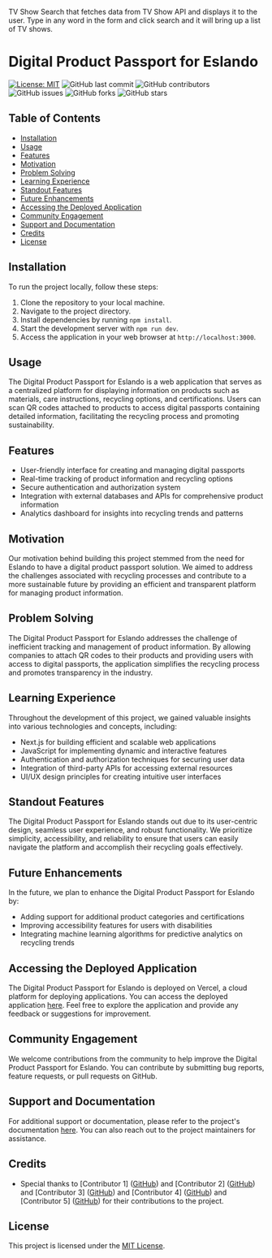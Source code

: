 TV Show Search that fetches data from TV Show API and displays it to the user.
Type in any word in the form and click search and it will bring up a list of TV shows. 

# Digital Product Passport for Eslando

[![License: MIT](https://img.shields.io/badge/License-MIT-yellow.svg)](https://opensource.org/licenses/MIT)
![GitHub last commit](https://img.shields.io/github/last-commit/INFINITYX00/Eslando-Prototype)
![GitHub contributors](https://img.shields.io/github/contributors/your-github-repo/your-project)
![GitHub issues](https://img.shields.io/github/issues/your-github-repo/your-project)
![GitHub forks](https://img.shields.io/github/forks/your-github-repo/your-project)
![GitHub stars](https://img.shields.io/github/stars/your-github-repo/your-project)

## Table of Contents

- [Installation](#installation)
- [Usage](#usage)
- [Features](#features)
- [Motivation](#motivation)
- [Problem Solving](#problem-solving)
- [Learning Experience](#learning-experience)
- [Standout Features](#standout-features)
- [Future Enhancements](#future-enhancements)
- [Accessing the Deployed Application](#accessing-the-deployed-application)
- [Community Engagement](#community-engagement)
- [Support and Documentation](#support-and-documentation)
- [Credits](#credits)
- [License](#license)

## Installation

To run the project locally, follow these steps:

1. Clone the repository to your local machine.
2. Navigate to the project directory.
3. Install dependencies by running `npm install`.
4. Start the development server with `npm run dev`.
5. Access the application in your web browser at `http://localhost:3000`.

## Usage

The Digital Product Passport for Eslando is a web application that serves as a centralized platform for displaying information on products such as materials, care instructions, recycling options, and certifications. Users can scan QR codes attached to products to access digital passports containing detailed information, facilitating the recycling process and promoting sustainability.

## Features

- User-friendly interface for creating and managing digital passports
- Real-time tracking of product information and recycling options
- Secure authentication and authorization system
- Integration with external databases and APIs for comprehensive product information
- Analytics dashboard for insights into recycling trends and patterns

## Motivation

Our motivation behind building this project stemmed from the need for Eslando to have a digital product passport solution. We aimed to address the challenges associated with recycling processes and contribute to a more sustainable future by providing an efficient and transparent platform for managing product information.

## Problem Solving

The Digital Product Passport for Eslando addresses the challenge of inefficient tracking and management of product information. By allowing companies to attach QR codes to their products and providing users with access to digital passports, the application simplifies the recycling process and promotes transparency in the industry.

## Learning Experience

Throughout the development of this project, we gained valuable insights into various technologies and concepts, including:

- Next.js for building efficient and scalable web applications
- JavaScript for implementing dynamic and interactive features
- Authentication and authorization techniques for securing user data
- Integration of third-party APIs for accessing external resources
- UI/UX design principles for creating intuitive user interfaces

## Standout Features

The Digital Product Passport for Eslando stands out due to its user-centric design, seamless user experience, and robust functionality. We prioritize simplicity, accessibility, and reliability to ensure that users can easily navigate the platform and accomplish their recycling goals effectively.

## Future Enhancements

In the future, we plan to enhance the Digital Product Passport for Eslando by:

- Adding support for additional product categories and certifications
- Improving accessibility features for users with disabilities
- Integrating machine learning algorithms for predictive analytics on recycling trends

## Accessing the Deployed Application

The Digital Product Passport for Eslando is deployed on Vercel, a cloud platform for deploying applications. You can access the deployed application [here](#). Feel free to explore the application and provide any feedback or suggestions for improvement.

## Community Engagement

We welcome contributions from the community to help improve the Digital Product Passport for Eslando. You can contribute by submitting bug reports, feature requests, or pull requests on GitHub.

## Support and Documentation

For additional support or documentation, please refer to the project's documentation [here](#). You can also reach out to the project maintainers for assistance.

## Credits

- Special thanks to [Contributor 1] ([GitHub](https://github.com/contributor1)) and [Contributor 2] ([GitHub](https://github.com/contributor2)) and [Contributor 3] ([GitHub](https://github.com/contributor3)) and [Contributor 4] ([GitHub](https://github.com/contributor4)) and [Contributor 5] ([GitHub](https://github.com/contributor5)) for their contributions to the project.

## License

This project is licensed under the [MIT License](LICENSE).

